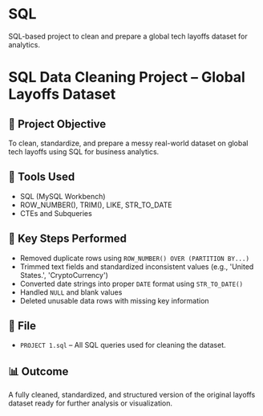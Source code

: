 # SQL
SQL-based project to clean and prepare a global tech layoffs dataset for analytics.
# SQL Data Cleaning Project – Global Layoffs Dataset

## 📌 Project Objective
To clean, standardize, and prepare a messy real-world dataset on global tech layoffs using SQL for business analytics.

## 🔧 Tools Used
- SQL (MySQL Workbench)
- ROW_NUMBER(), TRIM(), LIKE, STR_TO_DATE
- CTEs and Subqueries

## 🧹 Key Steps Performed
- Removed duplicate rows using `ROW_NUMBER() OVER (PARTITION BY...)`
- Trimmed text fields and standardized inconsistent values (e.g., 'United States.', 'CryptoCurrency')
- Converted date strings into proper `DATE` format using `STR_TO_DATE()`
- Handled `NULL` and blank values
- Deleted unusable data rows with missing key information

## 📁 File
- `PROJECT 1.sql` – All SQL queries used for cleaning the dataset.

## 📊 Outcome
A fully cleaned, standardized, and structured version of the original layoffs dataset ready for further analysis or visualization.


